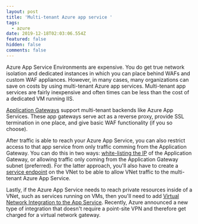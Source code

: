 ```yaml
---
layout: post
title: 'Multi-tenant Azure app service '
tags:
  - azure
date: 2019-12-18T02:03:06.554Z
featured: false
hidden: false
comments: false
---
```

Azure App Service Environments are expensive. You do get true network isolation and dedicated instances in which you can place behind WAFs and custom WAF appliances. However, in many cases, many organizations can save on costs by using multi-tenant Azure app services. Multi-tenant app services are fairly inexpensive and often times can be less than the cost of a dedicated VM running IIS.

<!--more-->

[Application Gateways](https://docs.microsoft.com/en-us/azure/application-gateway/application-gateway-web-app-overview) support multi-tenant backends like Azure App Services. These app gateways serve act as a reverse proxy, provide SSL termination in one place, and give basic WAF functionality (if you so choose). 

After traffic is able to reach your Azure App Service, you can also restrict access to that app service from only traffic comming from the Application Gateway. You can do this in two ways: [white-listing the IP](https://docs.microsoft.com/en-us/azure/app-service/app-service-ip-restrictions#adding-ip-address-rules) of the Application Gateway, or allowing traffic only coming from the Application Gateway subnet (preferred). For the latter approach, you'll also have to create a [service endpoint](https://docs.microsoft.com/en-us/azure/app-service/app-service-ip-restrictions#adding-ip-address-rules) on the VNet to be able to allow VNet traffic to the multi-tenant Azure App Service.

Lastly, if the Azure App Service needs to reach private resources inside of a VNet, such as services running on VMs, then you'll need to add [Virtual Network Integration to the App Service](https://docs.microsoft.com/en-us/azure/app-service/web-sites-integrate-with-vnet). Recently, Azure announced a new type of integration that doesn't require a point-site VPN and therefore get charged for a virtual network gateway.
